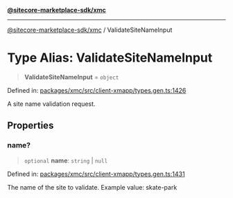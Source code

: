 [**@sitecore-marketplace-sdk/xmc**](../README.md)

***

[@sitecore-marketplace-sdk/xmc](../README.md) / ValidateSiteNameInput

# Type Alias: ValidateSiteNameInput

> **ValidateSiteNameInput** = `object`

Defined in: [packages/xmc/src/client-xmapp/types.gen.ts:1426](https://github.com/Sitecore/sitecore-marketplace-sdk/blob/af886e6134b8d1079ef5b8ef70b7eb2f1d9c8aeb/packages/xmc/src/client-xmapp/types.gen.ts#L1426)

A site name validation request.

## Properties

### name?

> `optional` **name**: `string` \| `null`

Defined in: [packages/xmc/src/client-xmapp/types.gen.ts:1431](https://github.com/Sitecore/sitecore-marketplace-sdk/blob/af886e6134b8d1079ef5b8ef70b7eb2f1d9c8aeb/packages/xmc/src/client-xmapp/types.gen.ts#L1431)

The name of the site to validate.
Example value: skate-park
